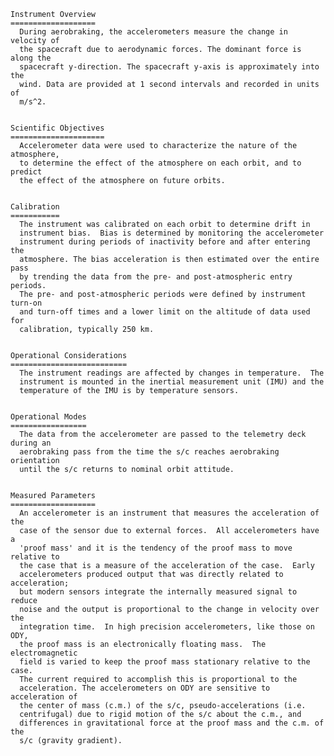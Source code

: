 
 
    Instrument Overview
    ===================
      During aerobraking, the accelerometers measure the change in velocity of
      the spacecraft due to aerodynamic forces. The dominant force is along the
      spacecraft y-direction. The spacecraft y-axis is approximately into the
      wind. Data are provided at 1 second intervals and recorded in units of
      m/s^2.
 
 
    Scientific Objectives
    =====================
      Accelerometer data were used to characterize the nature of the atmosphere,
      to determine the effect of the atmosphere on each orbit, and to predict
      the effect of the atmosphere on future orbits.
 
 
    Calibration
    ===========
      The instrument was calibrated on each orbit to determine drift in
      instrument bias.  Bias is determined by monitoring the accelerometer
      instrument during periods of inactivity before and after entering the
      atmosphere. The bias acceleration is then estimated over the entire pass
      by trending the data from the pre- and post-atmospheric entry periods.
      The pre- and post-atmospheric periods were defined by instrument turn-on
      and turn-off times and a lower limit on the altitude of data used for
      calibration, typically 250 km.
 
 
    Operational Considerations
    ==========================
      The instrument readings are affected by changes in temperature.  The
      instrument is mounted in the inertial measurement unit (IMU) and the
      temperature of the IMU is by temperature sensors.
 
 
    Operational Modes
    =================
      The data from the accelerometer are passed to the telemetry deck during an
      aerobraking pass from the time the s/c reaches aerobraking orientation
      until the s/c returns to nominal orbit attitude.
 
 
    Measured Parameters
    ===================
      An accelerometer is an instrument that measures the acceleration of the
      case of the sensor due to external forces.  All accelerometers have a
      'proof mass' and it is the tendency of the proof mass to move relative to
      the case that is a measure of the acceleration of the case.  Early
      accelerometers produced output that was directly related to acceleration;
      but modern sensors integrate the internally measured signal to reduce
      noise and the output is proportional to the change in velocity over the
      integration time.  In high precision accelerometers, like those on ODY,
      the proof mass is an electronically floating mass.  The electromagnetic
      field is varied to keep the proof mass stationary relative to the case.
      The current required to accomplish this is proportional to the
      acceleration. The accelerometers on ODY are sensitive to acceleration of
      the center of mass (c.m.) of the s/c, pseudo-accelerations (i.e.
      centrifugal) due to rigid motion of the s/c about the c.m., and
      differences in gravitational force at the proof mass and the c.m. of the
      s/c (gravity gradient).

        